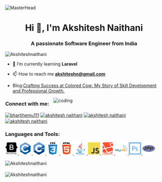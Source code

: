 
![MasterHead](https://jusmarktech.com/public/a/images/pages/web_development.gif)
<h1 align="center">Hi 👋, I'm Akshitesh Naithani</h1>
<h3 align="center">A passionate Software Engineer from India</h3>

<p align="left"> <img src="https://komarev.com/ghpvc/?username=Akshiteshnaithani&label=Profile%20views&color=0e75b6&style=flat" alt="Akshiteshnaithani" /> </p>

- 🌱 I’m currently learning **Laravel**

- 📫 How to reach me **akshiteshn@gmail.com**
- Blog:<a href="https://medium.com/@akshiteshn/crafting-success-at-colored-cow-my-story-of-skill-development-and-professional-growth-99a09ea91e32">Crafting Success at Colored Cow: My Story of Skill Development and Professional Growth.</a>

<img align="right" alt="coding" width="350" src="https://camo.githubusercontent.com/d3a9f3a787ffc69aa73aa0a5cb5a29b968b823b62d80f7b589a705664dde9e2b/68747470733a2f2f7777772e627970656f706c652e636f6d2f77702d636f6e74656e742f75706c6f6164732f323031392f30332f70656f706c652d61742d776f726b2e676966">
<h3 align="left">Connect with me:</h3>
<p align="left">
<a href="https://twitter.com/AkshiteshN" target="blank"><img align="center" src="https://raw.githubusercontent.com/rahuldkjain/github-profile-readme-generator/master/src/images/icons/Social/twitter.svg" alt="bhartihemu111" height="30" width="40" /></a>
<a href="https://www.linkedin.com/in/akshitesh-naithani-6b004a195/" target="blank"><img align="center" src="https://raw.githubusercontent.com/rahuldkjain/github-profile-readme-generator/master/src/images/icons/Social/linked-in-alt.svg" alt="akshitesh naithani" height="30" width="40" /></a>
<a href="https://fb.com/akki.naithani" target="blank"><img align="center" src="https://raw.githubusercontent.com/rahuldkjain/github-profile-readme-generator/master/src/images/icons/Social/facebook.svg" alt="akshitesh naithani" height="30" width="40" /></a>
<a href="https://instagram.com/akshitesh_naithani" target="blank"><img align="center" src="https://raw.githubusercontent.com/rahuldkjain/github-profile-readme-generator/master/src/images/icons/Social/instagram.svg" alt="akshitesh naithani" height="30" width="40" /></a>
</p>

<h3 align="left">Languages and Tools:</h3>
<p align="left"> <a href="https://getbootstrap.com" target="_blank" rel="noreferrer"> <img src="https://raw.githubusercontent.com/devicons/devicon/master/icons/bootstrap/bootstrap-plain-wordmark.svg" alt="bootstrap" width="40" height="40"/> </a> <a href="https://www.cprogramming.com/" target="_blank" rel="noreferrer"> <img src="https://raw.githubusercontent.com/devicons/devicon/master/icons/c/c-original.svg" alt="c" width="40" height="40"/> </a> <a href="https://www.w3schools.com/cpp/" target="_blank" rel="noreferrer"> <img src="https://raw.githubusercontent.com/devicons/devicon/master/icons/cplusplus/cplusplus-original.svg" alt="cplusplus" width="40" height="40"/> </a> <a href="https://www.w3schools.com/css/" target="_blank" rel="noreferrer"> <img src="https://raw.githubusercontent.com/devicons/devicon/master/icons/css3/css3-original-wordmark.svg" alt="css3" width="40" height="40"/> </a> <a href="https://www.w3.org/html/" target="_blank" rel="noreferrer"> <img src="https://raw.githubusercontent.com/devicons/devicon/master/icons/html5/html5-original-wordmark.svg" alt="html5" width="40" height="40"/> </a> <a href="https://www.java.com" target="_blank" rel="noreferrer"> <img src="https://raw.githubusercontent.com/devicons/devicon/master/icons/java/java-original.svg" alt="java" width="40" height="40"/> </a> <a href="https://developer.mozilla.org/en-US/docs/Web/JavaScript" target="_blank" rel="noreferrer"> <img src="https://raw.githubusercontent.com/devicons/devicon/master/icons/javascript/javascript-original.svg" alt="javascript" width="40" height="40"/> </a> <a href="https://laravel.com/" target="_blank" rel="noreferrer"> <img src="https://raw.githubusercontent.com/devicons/devicon/master/icons/laravel/laravel-plain-wordmark.svg" alt="laravel" width="40" height="40"/> </a> <a href="https://www.mysql.com/" target="_blank" rel="noreferrer"> <img src="https://raw.githubusercontent.com/devicons/devicon/master/icons/mysql/mysql-original-wordmark.svg" alt="mysql" width="40" height="40"/> </a> <a href="https://www.photoshop.com/en" target="_blank" rel="noreferrer"> <img src="https://raw.githubusercontent.com/devicons/devicon/master/icons/photoshop/photoshop-line.svg" alt="photoshop" width="40" height="40"/> </a> <a href="https://www.php.net" target="_blank" rel="noreferrer"> <img src="https://raw.githubusercontent.com/devicons/devicon/master/icons/php/php-original.svg" alt="php" width="40" height="40"/> </a> </p>
<div><img align="center" src="https://github-readme-stats.vercel.app/api/top-langs?username=Akshiteshnaithani&show_icons=true&locale=en&layout=compact" alt="Akshiteshnaithani" /></div>
<br>
<div><img align="center" src="https://github-readme-stats.vercel.app/api?username=Akshiteshnaithani&show_icons=true&locale=en" alt="Akshiteshnaithani" /></div>










